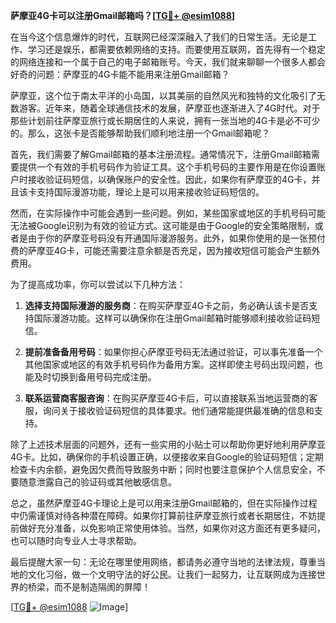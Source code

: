 **萨摩亚4G卡可以注册Gmail邮箱吗？[[TG💪+ @esim1088](https://t.me/s/esim1088)]**

在当今这个信息爆炸的时代，互联网已经深深融入了我们的日常生活。无论是工作、学习还是娱乐，都需要依赖网络的支持。而要使用互联网，首先得有一个稳定的网络连接和一个属于自己的电子邮箱账号。今天，我们就来聊聊一个很多人都会好奇的问题：萨摩亚的4G卡能不能用来注册Gmail邮箱？

萨摩亚，这个位于南太平洋的小岛国，以其美丽的自然风光和独特的文化吸引了无数游客。近年来，随着全球通信技术的发展，萨摩亚也逐渐进入了4G时代。对于那些计划前往萨摩亚旅行或长期居住的人来说，拥有一张当地的4G卡是必不可少的。那么，这张卡是否能够帮助我们顺利地注册一个Gmail邮箱呢？

首先，我们需要了解Gmail邮箱的基本注册流程。通常情况下，注册Gmail邮箱需要提供一个有效的手机号码作为验证工具。这个手机号码的主要作用是在你设置账户时接收验证码短信，以确保账户的安全性。因此，如果你有萨摩亚的4G卡，并且该卡支持国际漫游功能，理论上是可以用来接收验证码短信的。

然而，在实际操作中可能会遇到一些问题。例如，某些国家或地区的手机号码可能无法被Google识别为有效的验证方式。这可能是由于Google的安全策略限制，或者是由于你的萨摩亚号码没有开通国际漫游服务。此外，如果你使用的是一张预付费的萨摩亚4G卡，可能还需要注意余额是否充足，因为接收短信可能会产生额外费用。

为了提高成功率，你可以尝试以下几种方法：

1. **选择支持国际漫游的服务商**：在购买萨摩亚4G卡之前，务必确认该卡是否支持国际漫游功能。这样可以确保你在注册Gmail邮箱时能够顺利接收验证码短信。

2. **提前准备备用号码**：如果你担心萨摩亚号码无法通过验证，可以事先准备一个其他国家或地区的有效手机号码作为备用方案。这样即使主号码出现问题，也能及时切换到备用号码完成注册。

3. **联系运营商客服咨询**：在购买萨摩亚4G卡后，可以直接联系当地运营商的客服，询问关于接收验证码短信的具体要求。他们通常能提供最准确的信息和支持。

除了上述技术层面的问题外，还有一些实用的小贴士可以帮助你更好地利用萨摩亚4G卡。比如，确保你的手机设置正确，以便接收来自Google的验证码短信；定期检查卡内余额，避免因欠费而导致服务中断；同时也要注意保护个人信息安全，不要随意泄露自己的验证码或其他敏感信息。

总之，虽然萨摩亚4G卡理论上是可以用来注册Gmail邮箱的，但在实际操作过程中仍需谨慎对待各种潜在障碍。如果你打算前往萨摩亚旅行或者长期居住，不妨提前做好充分准备，以免影响正常使用体验。当然，如果你对这方面还有更多疑问，也可以随时向专业人士寻求帮助。

最后提醒大家一句：无论在哪里使用网络，都请务必遵守当地的法律法规，尊重当地的文化习俗，做一个文明守法的好公民。让我们一起努力，让互联网成为连接世界的桥梁，而不是制造隔阂的屏障！

[[TG💪+ @esim1088](https://t.me/s/esim1088) ![Image](https://i.postimg.cc/4NQfJmqS/Snipaste-2025-05-13-00-14-12.png)]